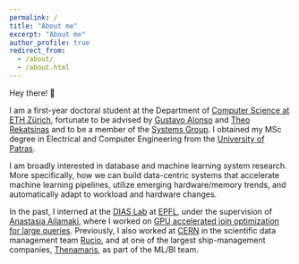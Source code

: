 ```yaml
---
permalink: /
title: "About me"
excerpt: "About me"
author_profile: true
redirect_from: 
  - /about/
  - /about.html
---
```


Hey there! 👋

I am a first-year doctoral student at the Department of [Computer Science at ETH Zürich](https://inf.ethz.ch/), fortunate to be advised by [Gustavo Alonso](https://people.inf.ethz.ch/alonso/) and [Theo Rekatsinas](https://thodrek.github.io/) and to be a member of the [Systems Group](https://systems.ethz.ch/). I obtained my MSc degree in Electrical and Computer Engineering from the [University of Patras](https://www.upatras.gr/en/).

I am broadly interested in database and machine learning system research. More specifically, how we can build data-centric systems that accelerate machine learning pipelines, utilize emerging hardware/memory trends, and automatically adapt to workload and hardware changes. 

In the past, I interned at the [DIAS Lab](https://www.epfl.ch/labs/dias/) at [EPFL](https://www.epfl.ch/en/), under the supervision of [Anastasia Ailamaki](https://people.epfl.ch/anastasia.ailamaki/?lang=en), where I worked on [GPU accelerated join optimization for large queries](https://dl.acm.org/doi/abs/10.1145/3514221.3517871). Previously, I also worked at [CERN](https://home.web.cern.ch/) in the scientific data management team [Rucio](https://rucio.cern.ch/), and at one of the largest ship-management companies, [Thenamaris](https://www.thenamaris.com/), as part of the ML/BI team.

[//]: # "During my studies, I explored my interest in aerospace engineering by leading [EUROAVIA Patras](https://patras.euroavia.eu/) and being part of the founding team. I helped organize international [rocketry competitions](https://sloshing.euroavia.eu/), design model rockets, and be part of unforgettable experiences such as [piloting light aircraft](https://www.youtube.com/watch?v=yt_PKnsNZXw)."

